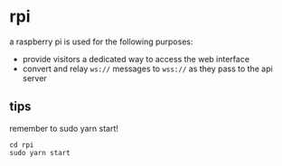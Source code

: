 # rpi
a raspberry pi is used for the following purposes:
* provide visitors a dedicated way to access the web interface
* convert and relay ```ws://``` messages to ```wss://``` as they pass to the api server

## tips

remember to sudo yarn start!
```
cd rpi
sudo yarn start
 ```
